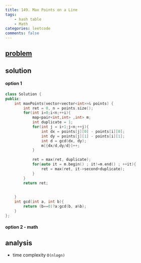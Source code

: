 ```yaml
---
title: 149. Max Points on a Line
tags:
    - hash table
    - Math
categories: leetcode
comments: false
---
```



## [problem](https://leetcode.com/problems/max-points-on-a-line/)
## solution
#### option 1
```c++
class Solution {
public:
    int maxPoints(vector<vector<int>>& points) {
        int ret = 0, n = points.size();
        for(int i=0;i<n;++i){
            map<pair<int,int> ,int> m;
            int duplicate = 1;
            for(int j = i+1;j<n;++j){
                int dx = points[j][0] - points[i][0];
                int dy = points[j][1] - points[i][1];
                int d = gcd(dx, dy);
                m[{dx/d,dy/d}]++;
            }
            
            ret = max(ret, duplicate);
            for(auto it = m.begin() ; it!=m.end() ; ++it){
                ret = max(ret, it->second+duplicate);
            }
        }
        return ret;
        
        
    }
    int gcd(int a, int b){
        return (b==0)?a:gcd(b, a%b);
    }
};
```

#### option 2 - math

## analysis
- time complexity `O(nlogn)`